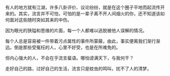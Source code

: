 有人的地方就有江湖，许多八卦评价、议论纷纷，就是在这个圈子平地而起流传开来的。其实，流言并不可怕，可怕的是一辈子离不开人间烟火的你，还不知道该如何面对这些随时突如其来的中伤。

 

因为眼光的狭隘和思维的片面，每一个人都难以逃脱被他人误解的情况。

 

每个人总是容易被一件带着污点属性的事件所蒙蔽，由此，事实便离我们渐行渐远。倒是那些受冤枉的人，心里不好受，也是在所难免的。

 

但内心强大的人，不会在乎流言蜚语。哪怕谤满天下，与我何干？

 

走好自己的路，过好自己的生活，流言只是蚊虫的鸣叫，扰不了人的清梦。